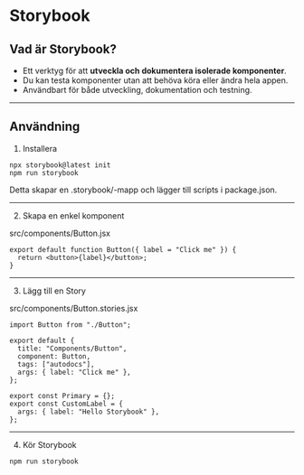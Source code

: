 # Storybook

## Vad är Storybook?
- Ett verktyg för att **utveckla och dokumentera isolerade komponenter**.  
- Du kan testa komponenter utan att behöva köra eller ändra hela appen.  
- Användbart för både utveckling, dokumentation och testning.  

---

## Användning

1. Installera  

```
npx storybook@latest init
npm run storybook
````

Detta skapar en .storybook/-mapp och lägger till scripts i package.json.

---

2. Skapa en enkel komponent  

src/components/Button.jsx

```
export default function Button({ label = "Click me" }) {
  return <button>{label}</button>;
}
```

---

3. Lägg till en Story  

src/components/Button.stories.jsx

```
import Button from "./Button";

export default {
  title: "Components/Button",
  component: Button,
  tags: ["autodocs"],
  args: { label: "Click me" },
};

export const Primary = {};
export const CustomLabel = {
  args: { label: "Hello Storybook" },
};
```
---

4. Kör Storybook

```
npm run storybook
```
